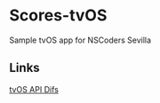 # Scores-tvOS
Sample tvOS app for NSCoders Sevilla

## Links

[tvOS API Difs](https://developer.apple.com/library/prerelease/tvos/releasenotes/General/tvOS90APIDiffs/index.html#//apple_ref/doc/uid/TP40016577)
